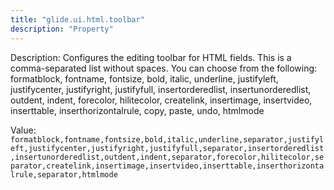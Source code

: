 ```yaml
---
title: "glide.ui.html.toolbar"
description: "Property"
---
```


Description: Configures the editing toolbar for HTML fields.  This is a comma-separated list without spaces.  You can choose from the following: formatblock, fontname, fontsize, bold, italic, underline, justifyleft, justifycenter, justifyright, justifyfull, insertorderedlist, insertunorderedlist, outdent, indent, forecolor, hilitecolor, createlink, insertimage, insertvideo, inserttable, inserthorizontalrule, copy, paste, undo, htmlmode



Value: `formatblock,fontname,fontsize,bold,italic,underline,separator,justifyleft,justifycenter,justifyright,justifyfull,separator,insertorderedlist,insertunorderedlist,outdent,indent,separator,forecolor,hilitecolor,separator,createlink,insertimage,insertvideo,inserttable,inserthorizontalrule,separator,htmlmode`